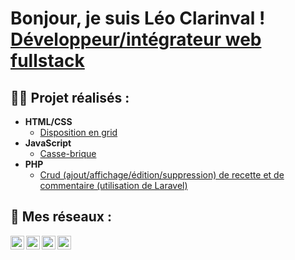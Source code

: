 <h1>Bonjour, je suis Léo Clarinval ! <br/><a href="https://github.com/Onoxx">Développeur/intégrateur web fullstack</a></h1>

<h2>👨‍💻 Projet réalisés :</h2>

- <b>HTML/CSS</b>
  - [Disposition en grid](https://github.com/Onoxx/GridTemplate)
- <b>JavaScript</b>
  - [Casse-brique](https://github.com/Onoxx/CasseBrique)
- <b>PHP</b>
  - [Crud (ajout/affichage/édition/suppression) de recette et de commentaire (utilisation de Laravel)](https://github.com/Onoxx/Miam)

<h2> 🤳 Mes réseaux :</h2>

[<img align="left" alt="Onoxx | YouTube" width="22px" src="https://cdn.jsdelivr.net/npm/simple-icons@v3/icons/youtube.svg" />][youtube]
[<img align="left" alt="Onoxx | Twitter" width="22px" src="https://cdn.jsdelivr.net/npm/simple-icons@v3/icons/twitter.svg" />][twitter]
[<img align="left" alt="Onoxx | LinkedIn" width="22px" src="https://cdn.jsdelivr.net/npm/simple-icons@v3/icons/linkedin.svg" />][linkedin]
[<img align="left" alt="Onoxx | Instagram" width="22px" src="https://cdn.jsdelivr.net/npm/simple-icons@v3/icons/instagram.svg" />][instagram]

[twitter]: https://twitter.com/joshmadakor
[youtube]: https://www.youtube.com/c/joshmadakor
[instagram]: https://www.instagram.com/joshmadakor/
[linkedin]: https://linkedin.com/in/joshmadakor

